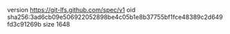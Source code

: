 version https://git-lfs.github.com/spec/v1
oid sha256:3ad6cb09e506922052898be4c05b1e8b37755bf1fce48389c2d649fd3c91269b
size 1648
